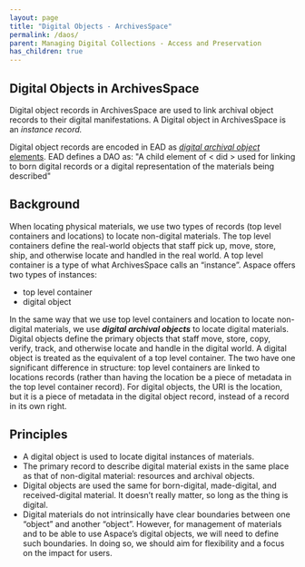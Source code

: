 ```yaml
---
layout: page
title: "Digital Objects - ArchivesSpace"
permalink: /daos/
parent: Managing Digital Collections - Access and Preservation
has_children: true
---
```

## Digital Objects in ArchivesSpace

Digital object records in ArchivesSpace are used to link archival object records to their digital manifestations. A Digital object in ArchivesSpace is an *instance record.* 

Digital object records are encoded in EAD as [*digital archival object* elements](https://www.loc.gov/ead/EAD3taglib/EAD3-TL-eng.html#elem-dao). EAD defines a DAO as: 
"A child element of < did > used for linking to born digital records or a digital representation of the materials being described"

## Background

When locating physical materials, we use two types of records (top level containers and locations) to locate non-digital materials. The top level containers define the real-world objects that staff pick up, move, store, ship, and otherwise locate and handled in the real world. A top level container is a type of what ArchivesSpace calls an “instance”. Aspace offers two types of instances:
- top level container
- digital object

In the same way that we use top level containers and location to locate non-digital materials, we use ***digital archival objects*** to locate digital materials. Digital objects define the primary objects that staff move, store, copy, verify, track, and otherwise locate and handle in the digital world. A digital object is treated as the equivalent of a top level container. The two have one significant difference in structure: top level containers are linked to locations records (rather than having the location be a piece of metadata in the top level container record). For digital objects, the URI is the location, but it is a piece of metadata in the digital object record, instead of a record in its own right.  

## Principles
- A digital object is used to locate digital instances of materials. 
- The primary record to describe digital material exists in the same place as that of non-digital material: resources and archival objects.
- Digital objects are used the same for born-digital, made-digital, and received-digital material. It doesn’t really matter, so long as the thing is digital. 
- Digital materials do not intrinsically have clear boundaries between one “object” and another “object”. However, for management of materials and to be able to use Aspace’s digital objects, we will need to define such boundaries. In doing so, we should aim for flexibility and a focus on the impact for users. 

